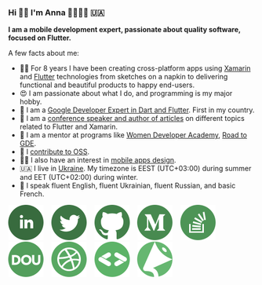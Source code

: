 ### Hi 👋🏻 I'm Anna 👩‍💻💙📱 🇺🇦

**I am a mobile development expert, passionate about quality software, focused on Flutter.**

A few facts about me:

- 👩‍💻 For 8 years I have been creating cross-platform apps using [Xamarin](https://dotnet.microsoft.com/apps/xamarin) and [Flutter](https://flutter.dev/) technologies from sketches on a napkin to delivering functional and beautiful products to happy end-users.
- 😍 I am passionate about what I do, and programming is my major hobby.
- 💙 I am a [Google Developer Expert in Dart and Flutter](https://developers.google.com/community/experts/directory/profile/profile-anna-leushchenko). First in my country.
- 🎤 I am a [conference speaker and author of articles](https://github.com/foxanna/blog/blob/main/README.md) on different topics related to Flutter and Xamarin.
- 👭 I am a mentor at programs like [Women Developer Academy](https://events.withgoogle.com/women-developers-academy/), [Road to GDE](https://events.withgoogle.com/road-to-gde/).
- 🤝 I [contribute to OSS](https://github.com/foxanna?tab=repositories).
- ✍🏻 I also have an interest in [mobile apps design](https://dribbble.com/foxanna).
- 🇺🇦 I live in [Ukraine](https://goo.gl/maps/MCspakZUVRGEoH8w8). My timezone is EEST (UTC+03:00) during summer and EET (UTC+02:00) during winter.
- 👩 I speak fluent English, fluent Ukrainian, fluent Russian, and basic French.

[![LinkedIn](images/linkedin.svg)](https://www.linkedin.com/in/annaleushchenko/)&nbsp;&nbsp;&nbsp;&nbsp;[![Twitter](images/twitter.svg)](https://twitter.com/AnnaLeushchenko)&nbsp;&nbsp;&nbsp;&nbsp;[![GitHub](images/github.svg)](https://github.com/foxanna)&nbsp;&nbsp;&nbsp;&nbsp;[![Medium](images/medium.svg)](https://medium.com/@foxanna)&nbsp;&nbsp;&nbsp;&nbsp;[![StackOverflow](images/stackoverflow.svg)](https://stackoverflow.com/users/2452764/foxanna?tab=profile)&nbsp;&nbsp;&nbsp;&nbsp;[![DOU](images/dou.svg)](https://dou.ua/users/foxanna/articles/)&nbsp;&nbsp;&nbsp;&nbsp;[![Dribble](images/dribbble.svg)](https://dribbble.com/foxanna)&nbsp;&nbsp;&nbsp;&nbsp;[![GDE](images/gde.svg)](https://developers.google.com/community/experts/directory/profile/profile-anna-leushchenko)&nbsp;&nbsp;&nbsp;&nbsp;[![sessionize](images/sessionize.svg)](https://sessionize.com/foxanna/)&nbsp;&nbsp;&nbsp;&nbsp;
